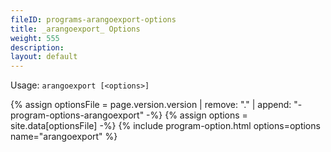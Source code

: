 ```yaml
---
fileID: programs-arangoexport-options
title: _arangoexport_ Options
weight: 555
description: 
layout: default
---
```

Usage: `arangoexport [<options>]`

{% assign optionsFile = page.version.version | remove: "." | append: "-program-options-arangoexport" -%}
{% assign options = site.data[optionsFile] -%}
{% include program-option.html options=options name="arangoexport" %}
